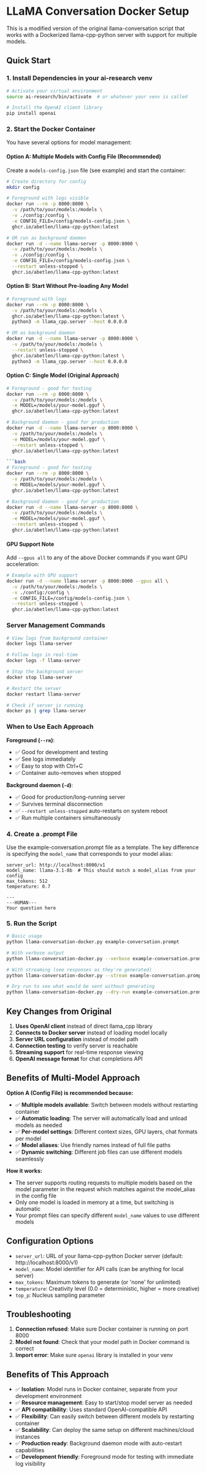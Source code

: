 # LLaMA Conversation Docker Setup

This is a modified version of the original llama-conversation script that works with a Dockerized llama-cpp-python server with support for multiple models.

## Quick Start

### 1. Install Dependencies in your ai-research venv

```bash
# Activate your virtual environment
source ai-research/bin/activate  # or whatever your venv is called

# Install the OpenAI client library
pip install openai
```

### 2. Start the Docker Container

You have several options for model management:

#### Option A: Multiple Models with Config File (Recommended)

Create a `models-config.json` file (see example) and start the container:

```bash
# Create directory for config
mkdir config

# Foreground with logs visible
docker run --rm -p 8000:8000 \
  -v /path/to/your/models:/models \
  -v ./config:/config \
  -e CONFIG_FILE=/config/models-config.json \
  ghcr.io/abetlen/llama-cpp-python:latest

# OR run as background daemon
docker run -d --name llama-server -p 8000:8000 \
  -v /path/to/your/models:/models \
  -v ./config:/config \
  -e CONFIG_FILE=/config/models-config.json \
  --restart unless-stopped \
  ghcr.io/abetlen/llama-cpp-python:latest
```

#### Option B: Start Without Pre-loading Any Model

```bash
# Foreground with logs
docker run --rm -p 8000:8000 \
  -v /path/to/your/models:/models \
  ghcr.io/abetlen/llama-cpp-python:latest \
  python3 -m llama_cpp.server --host 0.0.0.0

# OR as background daemon
docker run -d --name llama-server -p 8000:8000 \
  -v /path/to/your/models:/models \
  --restart unless-stopped \
  ghcr.io/abetlen/llama-cpp-python:latest \
  python3 -m llama_cpp.server --host 0.0.0.0
```

#### Option C: Single Model (Original Approach)

```bash
# Foreground - good for testing
docker run --rm -p 8000:8000 \
  -v /path/to/your/models:/models \
  -e MODEL=/models/your-model.gguf \
  ghcr.io/abetlen/llama-cpp-python:latest

# Background daemon - good for production
docker run -d --name llama-server -p 8000:8000 \
  -v /path/to/your/models:/models \
  -e MODEL=/models/your-model.gguf \
  --restart unless-stopped \
  ghcr.io/abetlen/llama-cpp-python:latest

```bash
# Foreground - good for testing
docker run --rm -p 8000:8000 \
  -v /path/to/your/models:/models \
  -e MODEL=/models/your-model.gguf \
  ghcr.io/abetlen/llama-cpp-python:latest

# Background daemon - good for production
docker run -d --name llama-server -p 8000:8000 \
  -v /path/to/your/models:/models \
  -e MODEL=/models/your-model.gguf \
  --restart unless-stopped \
  ghcr.io/abetlen/llama-cpp-python:latest
```

#### GPU Support Note
Add `--gpus all` to any of the above Docker commands if you want GPU acceleration:
```bash
# Example with GPU support
docker run -d --name llama-server -p 8000:8000 --gpus all \
  -v /path/to/your/models:/models \
  -v ./config:/config \
  -e CONFIG_FILE=/config/models-config.json \
  --restart unless-stopped \
  ghcr.io/abetlen/llama-cpp-python:latest
```

### Server Management Commands

```bash
# View logs from background container
docker logs llama-server

# Follow logs in real-time
docker logs -f llama-server

# Stop the background server
docker stop llama-server

# Restart the server
docker restart llama-server

# Check if server is running
docker ps | grep llama-server
```

### When to Use Each Approach

**Foreground (`--rm`)**:
- ✅ Good for development and testing
- ✅ See logs immediately
- ✅ Easy to stop with Ctrl+C
- ✅ Container auto-removes when stopped

**Background daemon (`-d`)**:
- ✅ Good for production/long-running server
- ✅ Survives terminal disconnection
- ✅ `--restart unless-stopped` auto-restarts on system reboot
- ✅ Run multiple containers simultaneously

### 4. Create a .prompt File

Use the example-conversation.prompt file as a template. The key difference is specifying the `model_name` that corresponds to your model alias:

```
server_url: http://localhost:8000/v1
model_name: llama-3.1-8b  # This should match a model_alias from your config
max_tokens: 512
temperature: 0.7

---
---HUMAN---
Your question here
```

### 5. Run the Script

```bash
# Basic usage
python llama-conversation-docker.py example-conversation.prompt

# With verbose output
python llama-conversation-docker.py --verbose example-conversation.prompt

# With streaming (see responses as they're generated)
python llama-conversation-docker.py --stream example-conversation.prompt

# Dry run to see what would be sent without generating
python llama-conversation-docker.py --dry-run example-conversation.prompt
```

## Key Changes from Original

1. **Uses OpenAI client** instead of direct llama_cpp library
2. **Connects to Docker server** instead of loading model locally
3. **Server URL configuration** instead of model path
4. **Connection testing** to verify server is reachable
5. **Streaming support** for real-time response viewing
6. **OpenAI message format** for chat completions API

## Benefits of Multi-Model Approach

**Option A (Config File) is recommended because:**

- ✅ **Multiple models available**: Switch between models without restarting container
- ✅ **Automatic loading**: The server will automatically load and unload models as needed
- ✅ **Per-model settings**: Different context sizes, GPU layers, chat formats per model
- ✅ **Model aliases**: Use friendly names instead of full file paths
- ✅ **Dynamic switching**: Different job files can use different models seamlessly

**How it works:**
- The server supports routing requests to multiple models based on the model parameter in the request which matches against the model_alias in the config file
- Only one model is loaded in memory at a time, but switching is automatic
- Your prompt files can specify different `model_name` values to use different models

## Configuration Options

- `server_url`: URL of your llama-cpp-python Docker server (default: http://localhost:8000/v1)
- `model_name`: Model identifier for API calls (can be anything for local server)
- `max_tokens`: Maximum tokens to generate (or 'none' for unlimited)
- `temperature`: Creativity level (0.0 = deterministic, higher = more creative)
- `top_p`: Nucleus sampling parameter

## Troubleshooting

1. **Connection refused**: Make sure Docker container is running on port 8000
2. **Model not found**: Check that your model path in Docker command is correct
3. **Import error**: Make sure `openai` library is installed in your venv

## Benefits of This Approach

- ✅ **Isolation**: Model runs in Docker container, separate from your development environment
- ✅ **Resource management**: Easy to start/stop model server as needed
- ✅ **API compatibility**: Uses standard OpenAI-compatible API
- ✅ **Flexibility**: Can easily switch between different models by restarting container
- ✅ **Scalability**: Can deploy the same setup on different machines/cloud instances
- ✅ **Production ready**: Background daemon mode with auto-restart capabilities
- ✅ **Development friendly**: Foreground mode for testing with immediate log visibility